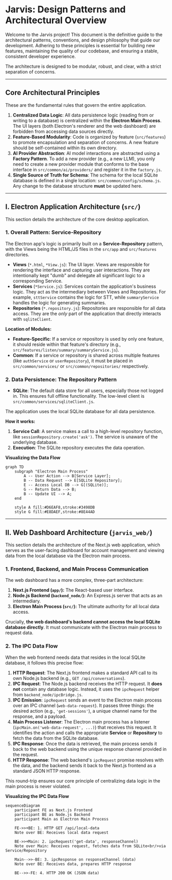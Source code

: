 # Jarvis: Design Patterns and Architectural Overview

Welcome to the Jarvis project! This document is the definitive guide to the architectural patterns, conventions, and design philosophy that guide our development. Adhering to these principles is essential for building new features, maintaining the quality of our codebase, and ensuring a stable, consistent developer experience.

The architecture is designed to be modular, robust, and clear, with a strict separation of concerns.

---

## Core Architectural Principles

These are the fundamental rules that govern the entire application.

1.  **Centralized Data Logic**: All data persistence logic (reading from or writing to a database) is centralized within the **Electron Main Process**. The UI layers (both Electron's renderer and the web dashboard) are forbidden from accessing data sources directly.
2.  **Feature-Based Modularity**: Code is organized by feature (`src/features`) to promote encapsulation and separation of concerns. A new feature should be self-contained within its own directory.
3.  **AI Provider Abstraction**: AI model interactions are abstracted using a **Factory Pattern**. To add a new provider (e.g., a new LLM), you only need to create a new provider module that conforms to the base interface in `src/common/ai/providers/` and register it in the `factory.js`.
4.  **Single Source of Truth for Schema**: The schema for the local SQLite database is defined in a single location: `src/common/config/schema.js`. Any change to the database structure **must** be updated here.

---

## I. Electron Application Architecture (`src/`)

This section details the architecture of the core desktop application.

### 1. Overall Pattern: Service-Repository

The Electron app's logic is primarily built on a **Service-Repository** pattern, with the Views being the HTML/JS files in the `src/app` and `src/features` directories.

-   **Views** (`*.html`, `*View.js`): The UI layer. Views are responsible for rendering the interface and capturing user interactions. They are intentionally kept "dumb" and delegate all significant logic to a corresponding Service.
-   **Services** (`*Service.js`): Services contain the application's business logic. They act as the intermediary between Views and Repositories. For example, `sttService` contains the logic for STT, while `summaryService` handles the logic for generating summaries.
-   **Repositories** (`*.repository.js`): Repositories are responsible for all data access. They are the *only* part of the application that directly interacts with `sqliteClient`.

**Location of Modules:**
-   **Feature-Specific**: If a service or repository is used by only one feature, it should reside within that feature's directory (e.g., `src/features/listen/summary/summaryService.js`).
-   **Common**: If a service or repository is shared across multiple features (like `authService` or `userRepository`), it must be placed in `src/common/services/` or `src/common/repositories/` respectively.

### 2. Data Persistence: The Repository Pattern



-   **SQLite**: The default data store for all users, especially those not logged in. This ensures full offline functionality. The low-level client is `src/common/services/sqliteClient.js`.

The application uses the local SQLite database for all data persistence.

**How it works:**
1.  **Service Call**: A service makes a call to a high-level repository function, like `sessionRepository.create('ask')`. The service is unaware of the underlying database.
2.  **Execution**: The SQLite repository executes the data operation.


**Visualizing the Data Flow**

```mermaid
graph TD
    subgraph "Electron Main Process"
        A -- User Action --> B[Service Layer];
        B -- Data Request --> E[SQLite Repository];
        E -- Access Local DB --> G[(SQLite)];
        G -- Return Data --> B;
        B -- Update UI --> A;
    end

    style A fill:#D6EAF8,stroke:#3498DB
    style G fill:#E8DAEF,stroke:#8E44AD
```

---

## II. Web Dashboard Architecture (`jarvis_web/`)

This section details the architecture of the Next.js web application, which serves as the user-facing dashboard for account management and viewing data from the local database via the Electron main process.

### 1. Frontend, Backend, and Main Process Communication

The web dashboard has a more complex, three-part architecture:

1.  **Next.js Frontend (`app/`):** The React-based user interface.
2.  **Node.js Backend (`backend_node/`):** An Express.js server that acts as an intermediary.
3.  **Electron Main Process (`src/`):** The ultimate authority for all local data access.

Crucially, **the web dashboard's backend cannot access the local SQLite database directly**. It must communicate with the Electron main process to request data.

### 2. The IPC Data Flow

When the web frontend needs data that resides in the local SQLite database, it follows this precise flow:

1.  **HTTP Request**: The Next.js frontend makes a standard API call to its own Node.js backend (e.g., `GET /api/conversations`).
2.  **IPC Request**: The Node.js backend receives the HTTP request. It **does not** contain any database logic. Instead, it uses the `ipcRequest` helper from `backend_node/ipcBridge.js`.
3.  **IPC Emission**: `ipcRequest` sends an event to the Electron main process over an IPC channel (`web-data-request`). It passes three things: the desired action (e.g., `'get-sessions'`), a unique channel name for the response, and a payload.
4.  **Main Process Listener**: The Electron main process has a listener (`ipcMain.on('web-data-request', ...)`) that receives this request. It identifies the action and calls the appropriate **Service** or **Repository** to fetch the data from the SQLite database.
5.  **IPC Response**: Once the data is retrieved, the main process sends it back to the web backend using the unique response channel provided in the request.
6.  **HTTP Response**: The web backend's `ipcRequest` promise resolves with the data, and the backend sends it back to the Next.js frontend as a standard JSON HTTP response.

This round-trip ensures our core principle of centralizing data logic in the main process is never violated.

**Visualizing the IPC Data Flow**

```mermaid
sequenceDiagram
    participant FE as Next.js Frontend
    participant BE as Node.js Backend
    participant Main as Electron Main Process

    FE->>+BE: 1. HTTP GET /api/local-data
    Note over BE: Receives local data request
    
    BE->>+Main: 2. ipcRequest('get-data', responseChannel)
    Note over Main: Receives request, fetches data from SQLite<br/>via Service/Repository
    
    Main-->>-BE: 3. ipcResponse on responseChannel (data)
    Note over BE: Receives data, prepares HTTP response
    
    BE-->>-FE: 4. HTTP 200 OK (JSON data)
```